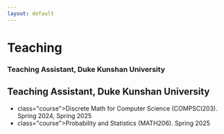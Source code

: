 ```yaml
---
layout: default
---
```


<h1>Teaching</h1>

<h3>Teaching Assistant, Duke Kunshan University</h3>

<section id="notes">
    <h2>Teaching Assistant, Duke Kunshan University</h2>
    <ul>
      <li>
        <span> class="course">Discrete Math for Computer Science (COMPSCI203). Spring 2024, Spring 2025 </span>
      </li>
      <li>
        <span> class="course">Probability and Statistics (MATH206). Spring 2025 </span>
      </li>
    </ul>
  </section>
